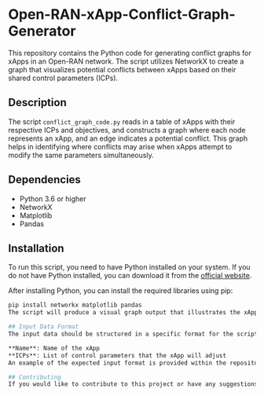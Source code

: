 # Open-RAN-xApp-Conflict-Graph-Generator

This repository contains the Python code for generating conflict graphs for xApps in an Open-RAN network. The script utilizes NetworkX to create a graph that visualizes potential conflicts between xApps based on their shared control parameters (ICPs).

## Description

The script `conflict_graph_code.py` reads in a table of xApps with their respective ICPs and objectives, and constructs a graph where each node represents an xApp, and an edge indicates a potential conflict. This graph helps in identifying where conflicts may arise when xApps attempt to modify the same parameters simultaneously.

## Dependencies

- Python 3.6 or higher
- NetworkX
- Matplotlib
- Pandas

## Installation

To run this script, you need to have Python installed on your system. If you do not have Python installed, you can download it from the [official website](https://www.python.org/downloads/).

After installing Python, you can install the required libraries using pip:

```bash
pip install networkx matplotlib pandas
The script will produce a visual graph output that illustrates the xApps conflicts within the Open-RAN network.

## Input Data Format
The input data should be structured in a specific format for the script to process correctly. Ensure that you have a CSV or a similar data file that contains the following columns:

**Name**: Name of the xApp
**ICPs**: List of control parameters that the xApp will adjust
An example of the expected input format is provided within the repository.

## Contributing
If you would like to contribute to this project or have any suggestions for improvements, please feel free to open an issue or a pull request.

